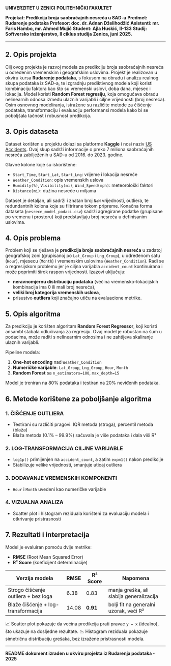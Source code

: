 **UNIVERZITET U ZENICI**
**POLITEHNIČKI FAKULTET**

**Projekat: Predikcija broja saobraćajnih nesreća u SAD-u**
**Predmet: Rudarenje podataka**
**Profesor: doc. dr. Adnan Dželihodžić**
**Asistenti: mr. Faris Hambo, mr. Ahmed Mujić**
**Student: Ajla Huskić, II-133**
**Studij: Softversko inženjerstvo, II ciklus studija**
**Zenica, juni 2025.**

---

## 2. Opis projekta

Cilj ovog projekta je razvoj modela za predikciju broja saobraćajnih nesreća u određenim vremenskim i geografskim uslovima. Projekt je realizovan u okviru kursa **Rudarenje podataka**, s fokusom na obradu i analizu realnog skupa podataka iz SAD-a, te izgradnju prediktivnog modela koji koristi kombinaciju faktora kao što su vremenski uslovi, doba dana, mjesec i lokacija.
Model koristi **Random Forest regresiju**, koja omogućava obradu nelinearnih odnosa između ulaznih varijabli i ciljne vrijednosti (broj nesreća). Osim osnovnog modeliranja, istražene su različite metode za čišćenje podataka, transformaciju i evaluaciju performansi modela kako bi se poboljšala tačnost i robusnost predikcija.

## 3. Opis dataseta

Dataset korišten u projektu dolazi sa platforme **Kaggle** i nosi naziv [US Accidents](https://www.kaggle.com/datasets/sobhanmoosavi/us-accidents). Ovaj skup sadrži informacije o preko 7 miliona saobraćajnih nesreća zabilježenih u SAD-u od 2016. do 2023. godine.

Glavne kolone koje su iskorištene:

* `Start_Time`, `Start_Lat`, `Start_Lng`: vrijeme i lokacija nesreće
* `Weather_Condition`: opis vremenskih uslova
* `Humidity(%)`, `Visibility(mi)`, `Wind_Speed(mph)`: meteorološki faktori
* `Distance(mi)`: dužina nesreće u miljama

Dataset je detaljan, ali sadrži i znatan broj `NaN` vrijednosti, outliera, te redundantnih kolona koje su filtrirane tokom pripreme. Konačna forma dataseta (`nesrece_model_podaci.csv`) sadrži agregirane podatke (grupisane po vremenu i prostoru) koji predstavljaju broj nesreća u definisanim uslovima.

## 4. Opis problema

Problem koji se rješava je **predikcija broja saobraćajnih nesreća** u zadatoj geografskoj zoni (grupisanoj po `Lat_Group` i `Lng_Group`), u određenom satu (`Hour`), mjesecu (`Month`) i vremenskim uslovima (`Weather_Condition`).
Radi se o regresijskom problemu jer je ciljna varijabla `accident_count` kontinuirana i može poprimiti širok raspon vrijednosti.
Izazovi uključuju:

* **neravnomjernu distribuciju podataka** (većina vremensko-lokacijskih kombinacija ima 0 ili mali broj nesreća),
* **veliki broj kategorija vremenskih uslova**,
* prisustvo **outliera** koji značajno utiču na evaluacione metrike.

## 5. Opis algoritma

Za predikciju je korišten algoritam **Random Forest Regressor**, koji koristi ansambl stabala odlučivanja za regresiju. Ovaj model je robustan na šum u podacima, može raditi s nelinearnim odnosima i ne zahtijeva skaliranje ulaznih varijabli.

Pipeline modela:

1. **One-hot encoding** nad `Weather_Condition`
2. **Numeričke varijable**: `Lat_Group`, `Lng_Group`, `Hour`, `Month`
3. **Random Forest** sa `n_estimators=100`, `max_depth=15`

Model je treniran na 80% podataka i testiran na 20% neviđenih podataka.

## 6. Metode korištene za poboljšanje algoritma

### 1. ČIŠĆENJE OUTLIERA

* Testirani su različiti pragovi: IQR metoda (stroga), percentil metoda (blaža)
* Blaža metoda (0.1% – 99.9%) sačuvala je više podataka i dala viši R²

### 2. LOG-TRANSFORMACIJA CILJNE VARIJABLE

* `log1p()` primijenjen na `accident_count`, a zatim `expm1()` nakon predikcije
* Stabilizuje velike vrijednosti, smanjuje uticaj outliera

### 3. DODAVANJE VREMENSKIH KOMPONENTI

* `Hour` i `Month` uvedeni kao numeričke varijable

### 4. VIZUALNA ANALIZA

* Scatter plot i histogram reziduala korišteni za evaluaciju modela i otkrivanje pristrasnosti

## 7. Rezultati i interpretacija

Model je evaluiran pomoću dvije metrike:

* **RMSE** (Root Mean Squared Error)
* **R² Score** (koeficijent determinacije)

| Verzija modela                      | RMSE  | R² Score | Napomena                                 |
| ----------------------------------- | ----- | -------- | ---------------------------------------- |
| Strogo čišćenje outliera + bez loga | 6.38  | 0.83     | manja greška, ali slabija generalizacija |
| Blaže čišćenje + log-transformacija | 14.08 | **0.91** | bolji fit na generalni uzorak, veći R²   |

📈 Scatter plot pokazuje da većina predikcija prati pravac `y = x` (idealno), što ukazuje na dosljedne rezultate.
📉 Histogram reziduala pokazuje simetričnu distribuciju grešaka, bez izražene pristrasnosti modela.

---

**README dokument izrađen u okviru projekta iz Rudarenja podataka - 2025**
